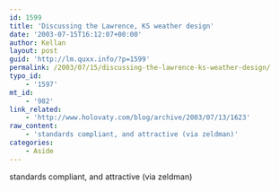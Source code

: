 ```yaml
---
id: 1599
title: 'Discussing the Lawrence, KS weather design'
date: '2003-07-15T16:12:07+00:00'
author: Kellan
layout: post
guid: 'http://lm.quxx.info/?p=1599'
permalink: /2003/07/15/discussing-the-lawrence-ks-weather-design/
typo_id:
    - '1597'
mt_id:
    - '982'
link_related:
    - 'http://www.holovaty.com/blog/archive/2003/07/13/1623'
raw_content:
    - 'standards compliant, and attractive (via zeldman)'
categories:
    - Aside
---
```


standards compliant, and attractive (via zeldman)